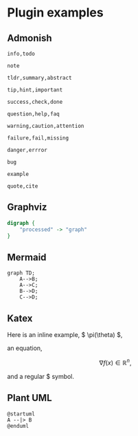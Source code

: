 # Plugin examples

## Admonish

```admonish info
info,todo
```

```admonish note
note
```

```admonish tldr
tldr,summary,abstract
```

```admonish tip
tip,hint,important
```

```admonish success
success,check,done
```

```admonish question
question,help,faq
```

```admonish warning
warning,caution,attention
```

```admonish failure
failure,fail,missing
```

```admonish danger
danger,errror
```

```admonish bug
bug
```

```admonish example
example
```

```admonish quote
quote,cite
```

## Graphviz

```dot process
digraph {
    "processed" -> "graph"
}
```

## Mermaid
```mermaid
graph TD;
    A-->B;
    A-->C;
    B-->D;
    C-->D;
```

## Katex
Here is an inline example, $ \pi(\theta) $, 

an equation,

$$ \nabla f(x) \in \mathbb{R}^n, $$

and a regular \$ symbol.

## Plant UML
```plantuml
@startuml
A --|> B
@enduml
```
